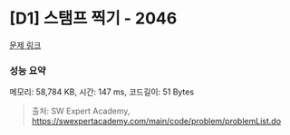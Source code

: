 # [D1] 스탬프 찍기 - 2046 

[문제 링크](https://swexpertacademy.com/main/code/problem/problemDetail.do?contestProbId=AV5QKdT6AyYDFAUq) 

### 성능 요약

메모리: 58,784 KB, 시간: 147 ms, 코드길이: 51 Bytes



> 출처: SW Expert Academy, https://swexpertacademy.com/main/code/problem/problemList.do